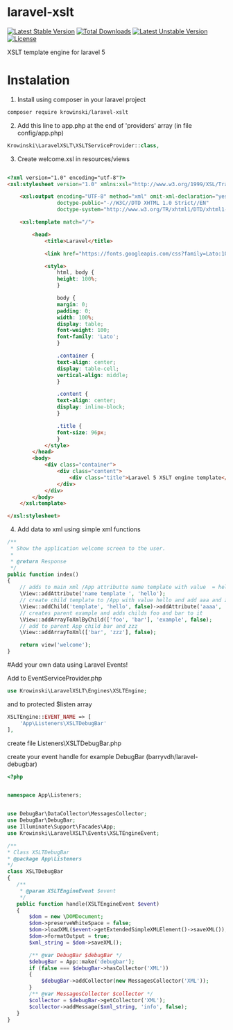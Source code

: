 # laravel-xslt 

[![Latest Stable Version](https://poser.pugx.org/krowinski/laravel-xslt/v/stable)](https://packagist.org/packages/krowinski/laravel-xslt) [![Total Downloads](https://poser.pugx.org/krowinski/laravel-xslt/downloads)](https://packagist.org/packages/krowinski/laravel-xslt) [![Latest Unstable Version](https://poser.pugx.org/krowinski/laravel-xslt/v/unstable)](https://packagist.org/packages/krowinski/laravel-xslt) [![License](https://poser.pugx.org/krowinski/laravel-xslt/license)](https://packagist.org/packages/krowinski/laravel-xslt)

XSLT template engine for laravel 5

# Instalation

1. Install using composer in your laravel project

```sh
composer require krowinski/laravel-xslt
```

2. Add this line to app.php at the end of 'providers' array (in file config/app.php)

```php
Krowinski\LaravelXSLT\XSLTServiceProvider::class,
```

3. Create welcome.xsl in resources/views

```html

<?xml version="1.0" encoding="utf-8"?>
<xsl:stylesheet version="1.0" xmlns:xsl="http://www.w3.org/1999/XSL/Transform" xmlns:exslt="http://exslt.org/common" xmlns:str="http://exslt.org/strings" xmlns:php="http://php.net/xsl" exclude-result-prefixes="exslt str php">

    <xsl:output encoding="UTF-8" method="xml" omit-xml-declaration="yes" indent="yes"
                doctype-public="-//W3C//DTD XHTML 1.0 Strict//EN"
                doctype-system="http://www.w3.org/TR/xhtml1/DTD/xhtml1-strict.dtd" cdata-section-elements="script"/>

    <xsl:template match="/">

        <head>
            <title>Laravel</title>

            <link href="https://fonts.googleapis.com/css?family=Lato:100" rel="stylesheet" type="text/css"/>

            <style>
                html, body {
                height: 100%;
                }

                body {
                margin: 0;
                padding: 0;
                width: 100%;
                display: table;
                font-weight: 100;
                font-family: 'Lato';
                }

                .container {
                text-align: center;
                display: table-cell;
                vertical-align: middle;
                }

                .content {
                text-align: center;
                display: inline-block;
                }

                .title {
                font-size: 96px;
                }
            </style>
        </head>
        <body>
            <div class="container">
                <div class="content">
                    <div class="title">Laravel 5 XSLT engine template</div>
                </div>
            </div>
        </body>
    </xsl:template>

</xsl:stylesheet>
```

4. Add data to xml using simple xml functions

```php
/**
 * Show the application welcome screen to the user.
 *
 * @return Response
 */
public function index()
{	
	// adds to main xml /App attributte name template with value  = hello
	\View::addAttribute('name template ', 'hello');
	// create child template to /App with value hello and add aaa and zzz atribute to template.
	\View::addChild('template', 'hello', false)->addAttribute('aaaa', 'zzz');
	// creates parent example and adds childs foo and bar to it 
	\View::addArrayToXmlByChild(['foo', 'bar'], 'example', false); 
	// add to parent App child bar and zzz
	\View::addArrayToXml(['bar', 'zzz'], false);

	return view('welcome');
}
```

#Add your own data using Laravel Events!

Add to EventServiceProvider.php
 
```php
use Krowinski\LaravelXSLT\Engines\XSLTEngine;
```

and to protected $listen array

```php
XSLTEngine::EVENT_NAME => [
    'App\Listeners\XSLTDebugBar'
],
```
             
create file Listeners\XSLTDebugBar.php      
   
create your event handle for example DebugBar (barryvdh/laravel-debugbar) 
   
```php
<?php


namespace App\Listeners;


use DebugBar\DataCollector\MessagesCollector;
use DebugBar\DebugBar;
use Illuminate\Support\Facades\App;
use Krowinski\LaravelXSLT\Events\XSLTEngineEvent;

/**
* Class XSLTDebugBar
* @package App\Listeners
*/
class XSLTDebugBar
{
   /**
    * @param XSLTEngineEvent $event
    */
   public function handle(XSLTEngineEvent $event)
   {
       $dom = new \DOMDocument;
       $dom->preserveWhiteSpace = false;
       $dom->loadXML($event->getExtendedSimpleXMLElement()->saveXML());
       $dom->formatOutput = true;
       $xml_string = $dom->saveXML();

       /** @var DebugBar $debugBar */
       $debugBar = App::make('debugbar');
       if (false === $debugBar->hasCollector('XML'))
       {
           $debugBar->addCollector(new MessagesCollector('XML'));
       }
       /** @var MessagesCollector $collector */
       $collector = $debugBar->getCollector('XML');
       $collector->addMessage($xml_string, 'info', false);
   }
}
```   
               
